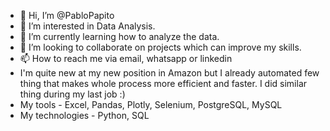 - 👋 Hi, I’m @PabloPapito
- 👀 I’m interested in Data Analysis.
- 🌱 I’m currently learning how to analyze the data.
- 💞️ I’m looking to collaborate on projects which can improve my skills.
- 📫 How to reach me via email, whatsapp or linkedin
- I'm quite new at my new position in Amazon but I already automated few thing that makes whole process more efficient and faster. I did similar thing during my last job :)
- My tools - Excel, Pandas, Plotly, Selenium, PostgreSQL, MySQL
- My technologies - Python, SQL

<!---
PabloPapito/PabloPapito is a ✨ special ✨ repository because its `README.md` (this file) appears on your GitHub profile.
You can click the Preview link to take a look at your changes.
--->

      
    

    
